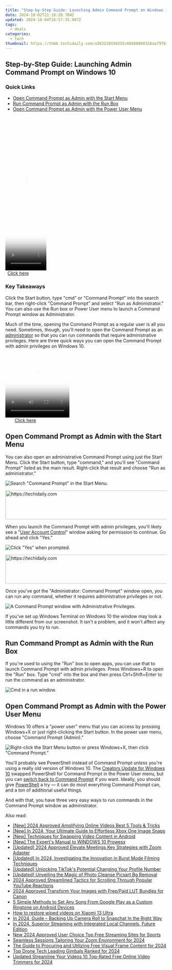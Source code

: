 ```yaml
---
title: "Step-by-Step Guide: Launching Admin Command Prompt on Windows 10"
date: 2024-10-02T21:18:20.704Z
updated: 2024-10-04T16:57:35.947Z
tags:
  - deals
categories:
  - tech
thumbnail: https://thmb.techidaily.com/a362218194355c666b0860326aa79761dfe27d2518f12f424f4610cd1ffe517b.jpg
---
```


## Step-by-Step Guide: Launching Admin Command Prompt on Windows 10

### Quick Links

* [Open Command Prompt as Admin with the Start Menu](https://instagram-video-files.techidaily.com/updated-in-2024-the-comprehensible-guide-to-capturing-instagram-media-via-computer-systems/)
* [Run Command Prompt as Admin with the Run Box](https://bypass-frp.techidaily.com/a-quick-guide-to-vivo-x100-frp-bypass-instantly-by-drfone-android/)
* [Open Command Prompt as Admin with the Power User Menu](https://facebook-video-footage.techidaily.com/updated-shegames-supreme-the-10-best-female-youtubers/)

<!-- affiliate ads begin -->
<span id="1977028">
					<video width="128" height="480" style="cursor:pointer"
           poster="//a.impactradius-go.com/display-clicktoplayimage/1977028.png"
           onclick="if(!this.playClicked){this.play();this.setAttribute('controls',true);this.playClicked=true;}">
	   <source src="//a.impactradius-go.com/display-ad/22993-1977028">
	   <img src="//a.impactradius-go.com/display-clicktoplayimage/1977028.png" style="border: none; height: 100%; width: 100%; object-fit: contain">
	</video>
	<div style="width:80px;text-align:center"><a href="javascript:window.open(decodeURIComponent('https%3A%2F%2Fhomestyler.sjv.io%2Fc%2F5597632%2F1977028%2F22993'), '_blank');void(0);">Click here</a></div>
</span>
<img height="0" width="0" src="https://imp.pxf.io/i/5597632/1977028/22993" style="position:absolute;visibility:hidden;" border="0" />
<!-- affiliate ads end -->

### Key Takeaways

 Click the Start button, type "cmd" or "Command Prompt" into the search bar, then right-click "Command Prompt" and select "Run as Administrator." You can also use the Run box or Power User menu to launch a Command Prompt window as Administrator.

 Much of the time, opening the Command Prompt as a regular user is all you need. Sometimes, though, you'll need to open the Command Prompt as an [administrator](https://android-location.techidaily.com/in-2024-10-fake-gps-location-apps-on-android-of-your-samsung-galaxy-xcover-6-pro-tactical-edition-drfone-by-drfone-virtual/) so that you can run commands that require administrative privileges. Here are three quick ways you can open the Command Prompt with admin privileges on Windows 10.

<!-- affiliate ads begin -->
<span id="1328683">
					<video width="200" height="200" style="cursor:pointer"
           poster="//a.impactradius-go.com/display-clicktoplayimage/1328683.png"
           onclick="if(!this.playClicked){this.play();this.setAttribute('controls',true);this.playClicked=true;}">
	   <source src="//a.impactradius-go.com/display-ad/15852-1328683">
	   <img src="//a.impactradius-go.com/display-clicktoplayimage/1328683.png" style="border: none; height: 100%; width: 100%; object-fit: contain">
	</video>
	<div style="width:125px;text-align:center"><a href="javascript:window.open(decodeURIComponent('https%3A%2F%2Fthefitville.pxf.io%2Fc%2F5597632%2F1328683%2F15852'), '_blank');void(0);">Click here</a></div>
</span>
<img height="0" width="0" src="https://imp.pxf.io/i/5597632/1328683/15852" style="position:absolute;visibility:hidden;" border="0" />
<!-- affiliate ads end -->

##  Open Command Prompt as Admin with the Start Menu

 You can also open an administrative Command Prompt using just the Start Menu. Click the Start button, type "command," and you'll see "Command Prompt" listed as the main result. Right-click that result and choose "Run as administrator."

![Search &quot;Command Prompt&quot; in the Start Menu.](https://static1.howtogeekimages.com/wordpress/wp-content/uploads/2017/05/Search-Command.png) 

<!-- affiliate ads begin -->
<a href="https://aligracehair.sjv.io/c/5597632/2006960/19272" target="_top" id="2006960">
  <img src="//a.impactradius-go.com/display-ad/19272-2006960" border="0" alt="https://techidaily.com" width="728" height="90"/>
</a>
<img height="0" width="0" src="https://aligracehair.sjv.io/i/5597632/2006960/19272" style="position:absolute;visibility:hidden;" border="0" />
<!-- affiliate ads end -->

 When you launch the Command Prompt with admin privileges, you'll likely see a "[User Account Control](https://extra-support.techidaily.com/new-proven-techniques-for-amplifying-tiktok-unboxing-success/)" window asking for permission to continue. Go ahead and click "Yes."

![Click &quot;Yes&quot; when prompted.](https://static1.howtogeekimages.com/wordpress/wp-content/uploads/2017/05/cpa_2.png) 

<!-- affiliate ads begin -->
<a href="https://appsumo.8odi.net/c/5597632/2037350/7443" target="_top" id="2037350">
  <img src="//a.impactradius-go.com/display-ad/7443-2037350" border="0" alt="https://techidaily.com" width="728" height="90"/>
</a>
<img height="0" width="0" src="https://appsumo.8odi.net/i/5597632/2037350/7443" style="position:absolute;visibility:hidden;" border="0" />
<!-- affiliate ads end -->

 Once you've got the "Administrator: Command Prompt" window open, you can run any command, whether it requires administrative privileges or not.

![A Command Prompt window with Administrative Privileges.](https://static1.howtogeekimages.com/wordpress/wp-content/uploads/2023/11/1-cmd-as-admin.png) 

 If you've set up Windows Terminal on Windows 10 the window may look a little different from our screenshot. It isn't a problem, and it won't affect any commands you try to run. 

##  Run Command Prompt as Admin with the Run Box

 If you're used to using the "Run" box to open apps, you can use that to launch Command Prompt with admin privileges. Press Windows+R to open the "Run" box. Type "cmd" into the box and then press Ctrl+Shift+Enter to run the command as an administrator.

![Cmd in a run window.](https://static1.howtogeekimages.com/wordpress/wp-content/uploads/2023/11/2-cmd-via-run.png) 

##  Open Command Prompt as Admin with the Power User Menu

 Windows 10 offers a "power user" menu that you can access by pressing Windows+X or just right-clicking the Start button. In the power user menu, choose "Command Prompt (Admin)."

![Right-click the Start Menu button or press Windows+X, then click &quot;Command Prompt.&quot;](https://static1.howtogeekimages.com/wordpress/wp-content/uploads/2017/05/from-the-power-user-menu.png) 

 You'll probably see PowerShell instead of Command Prompt unless you're using a really old version of Windows 10\. The [Creators Update for Windows 10](https://hardware-help.techidaily.com/exploring-technology-with-tom-your-trusted-source-for-hardware-insights-and-reviews/) swapped PowerShell for Command Prompt in the Power User menu, but you can [switch back to Command Prompt](https://video-screen-grab.techidaily.com/updated-in-2024-gameboy-advance-mastered-android-emulator-selection/) if you want. Ideally, you should give [PowerShell](https://techno-recovery.techidaily.com/x-men-film-series-viewing-guide-the-ultimate-sequence/) a try — it can do most everything Command Prompt can, and a ton of additional useful things.

 And with that, you have three very easy ways to run commands in the Command Prompt window as administrator.

<ins class="adsbygoogle"
     style="display:block"
     data-ad-format="autorelaxed"
     data-ad-client="ca-pub-7571918770474297"
     data-ad-slot="1223367746"></ins>

<ins class="adsbygoogle"
     style="display:block"
     data-ad-client="ca-pub-7571918770474297"
     data-ad-slot="8358498916"
     data-ad-format="auto"
     data-full-width-responsive="true"></ins>

<span class="atpl-alsoreadstyle">Also read:</span>
<div><ul>
<li><a href="https://vp-tips.techidaily.com/new-2024-approved-amplifying-online-videos-best-5-tools-and-tricks/"><u>[New] 2024 Approved Amplifying Online Videos Best 5 Tools & Tricks</u></a></li>
<li><a href="https://on-screen-recording.techidaily.com/new-in-2024-your-ultimate-guide-to-effortless-xbox-one-image-snaps/"><u>[New] In 2024, Your Ultimate Guide to Effortless Xbox One Image Snaps</u></a></li>
<li><a href="https://some-skills.techidaily.com/new-techniques-for-swapping-video-content-in-android/"><u>[New] Techniques for Swapping Video Content in Android</u></a></li>
<li><a href="https://some-skills.techidaily.com/new-the-experts-manual-to-windows-10-prowess/"><u>[New] The Expert's Manual to WINDOWS 10 Prowess</u></a></li>
<li><a href="https://article-knowledge.techidaily.com/updated-2024-approved-elevate-meetings-key-strategies-with-zoom-adapter/"><u>[Updated] 2024 Approved Elevate Meetings Key Strategies with Zoom Adapter</u></a></li>
<li><a href="https://vp-tips.techidaily.com/updated-in-2024-investigating-the-innovation-in-burst-mode-filming-techniques/"><u>[Updated] In 2024, Investigating the Innovation in Burst Mode Filming Techniques</u></a></li>
<li><a href="https://some-skills.techidaily.com/updated-unlocking-tiktoks-potential-changing-your-profile-number/"><u>[Updated] Unlocking TikTok's Potential Changing Your Profile Number</u></a></li>
<li><a href="https://some-skills.techidaily.com/updated-unveiling-the-magic-of-photo-cleanse-picsart-bg-removal/"><u>[Updated] Unveiling the Magic of Photo Cleanse Picsart Bg Removal</u></a></li>
<li><a href="https://some-skills.techidaily.com/2024-approved-streamlined-tactics-for-scrolling-through-popular-youtube-reactions/"><u>2024 Approved Streamlined Tactics for Scrolling Through Popular YouTube Reactions</u></a></li>
<li><a href="https://some-skills.techidaily.com/2024-approved-transform-your-images-with-freepaid-lut-bundles-for-canon/"><u>2024 Approved Transform Your Images with Free/Paid LUT Bundles for Canon</u></a></li>
<li><a href="https://os-tips.techidaily.com/5-simple-methods-to-set-any-song-from-google-play-as-a-custom-ringtone-on-android-devices/"><u>5 Simple Methods to Set Any Song From Google Play as a Custom Ringtone on Android Devices</u></a></li>
<li><a href="https://blog-min.techidaily.com/how-to-restore-wiped-videos-on-xiaomi-13-ultra-by-fonelab-android-recover-video/"><u>How to restore wiped videos on Xiaomi 13 Ultra</u></a></li>
<li><a href="https://snapchat-videos.techidaily.com/in-2024-guide-backing-up-camera-roll-to-snapchat-in-the-right-way/"><u>In 2024, Guide – Backing Up Camera Roll to Snapchat In the Right Way</u></a></li>
<li><a href="https://some-skills.techidaily.com/in-2024-superior-streaming-with-integrated-local-channels-future-edition/"><u>In 2024, Superior Streaming with Integrated Local Channels, Future Edition</u></a></li>
<li><a href="https://ai-live-streaming.techidaily.com/new-2024-approved-user-choice-top-free-streaming-sites-for-sports/"><u>New 2024 Approved User Choice Top Free Streaming Sites for Sports</u></a></li>
<li><a href="https://some-skills.techidaily.com/seamless-sessions-tailoring-your-zoom-environment-for-2024/"><u>Seamless Sessions Tailoring Your Zoom Environment for 2024</u></a></li>
<li><a href="https://fox-cloud.techidaily.com/the-guide-to-procuring-and-utilizing-free-visual-frame-content-for-2024/"><u>The Guide to Procuring and Utilizing Free Visual Frame Content for 2024</u></a></li>
<li><a href="https://some-skills.techidaily.com/top-drone-tech-leading-gimbals-ranked-for-2024/"><u>Top Drone Tech Leading Gimbals Ranked for 2024</u></a></li>
<li><a href="https://ai-video-tools.techidaily.com/updated-streamline-your-videos-10-top-rated-free-online-video-trimmers-for-2024/"><u>Updated Streamline Your Videos 10 Top-Rated Free Online Video Trimmers for 2024</u></a></li>
</ul></div>

